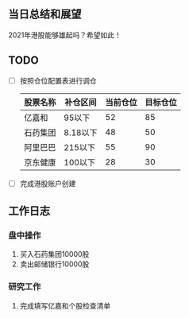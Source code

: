 ## 当日总结和展望

2021年港股能够雄起吗？希望如此！

## TODO

- [ ] 按照仓位配置表进行调仓

  | 股票名称 | 补仓区间 | 当前仓位 | 目标仓位 |
  | -------- | -------- | -------- | -------- |
  | 亿嘉和   | 95以下   | 52       | 85       |
  | 石药集团 | 8.18以下 | 48       | 50       |
  | 阿里巴巴 | 215以下  | 55       | 90       |
  | 京东健康 | 100以下  | 28       | 30       |

- [ ] 完成港股账户创建

## 工作日志

### 盘中操作

1. 买入石药集团10000股
2. 卖出邮储银行10000股

### 研究工作

1. 完成填写亿嘉和个股检查清单

